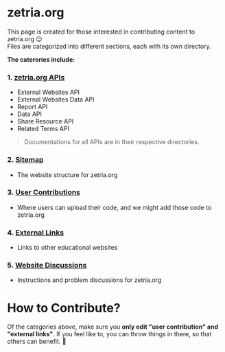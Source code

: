 # zetria.org

This page is created for those interested in contributing content to zetria.org 😉  
Files are categorized into different sections, each with its own directory.  
  
**The caterories include:**  
### 1. [zetria.org APIs](./api)
   - External Websites API
   - External Websites Data API
   - Report API
   - Data API
   - Share Resource API
   - Related Terms API
> Documentations for all APIs are in their respective directories.  
### 2. [Sitemap](./sitemap)
   - The website structure for zetria.org
### 3. [User Contributions](./user-contributions)
   - Where users can upload their code, and we might add those code to zetria.org
### 4. [External Links](./external-links)
   - Links to other educational websites
### 5. [Website Discussions](./website-discussions)
   - Instructions and problem discussions for zetria.org
    

# How to Contribute?

Of the categories above, make sure you **only edit "user contribution" and "external links"**. If you feel like to, you can throw things in there, so that others can benefit. 🌹
